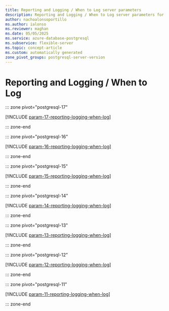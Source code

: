 ```yaml
---
title: Reporting and Logging / When to Log server parameters
description: Reporting and Logging / When to Log server parameters for Azure Database for PostgreSQL flexible server.
author: nachoalonsoportillo
ms.author: ialonso
ms.reviewer: maghan
ms.date: 05/05/2025
ms.service: azure-database-postgresql
ms.subservice: flexible-server
ms.topic: concept-article
ms.custom: automatically generated
zone_pivot_groups: postgresql-server-version
---
```

# Reporting and Logging / When to Log


::: zone pivot="postgresql-17"

[!INCLUDE [param-17-reporting-logging-when-log](./includes/param-17-reporting-logging-when-log.md)]

::: zone-end


::: zone pivot="postgresql-16"

[!INCLUDE [param-16-reporting-logging-when-log](./includes/param-16-reporting-logging-when-log.md)]

::: zone-end


::: zone pivot="postgresql-15"

[!INCLUDE [param-15-reporting-logging-when-log](./includes/param-15-reporting-logging-when-log.md)]

::: zone-end


::: zone pivot="postgresql-14"

[!INCLUDE [param-14-reporting-logging-when-log](./includes/param-14-reporting-logging-when-log.md)]

::: zone-end


::: zone pivot="postgresql-13"

[!INCLUDE [param-13-reporting-logging-when-log](./includes/param-13-reporting-logging-when-log.md)]

::: zone-end


::: zone pivot="postgresql-12"

[!INCLUDE [param-12-reporting-logging-when-log](./includes/param-12-reporting-logging-when-log.md)]

::: zone-end


::: zone pivot="postgresql-11"

[!INCLUDE [param-11-reporting-logging-when-log](./includes/param-11-reporting-logging-when-log.md)]

::: zone-end



